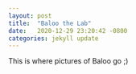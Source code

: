 ```yaml
---
layout: post
title:  "Baloo the Lab"
date:   2020-12-29 23:20:42 -0800
categories: jekyll update
---
```


This is where pictures of Baloo go ;)
